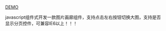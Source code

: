 <a href="http://tnnyang.github.io/LightBox" target="_blank">DEMO</a>

javascript组件式开发一款图片画廊组件，支持点击左右按钮切换大图，支持是否显示分页控件，可兼容IE6以上！！！